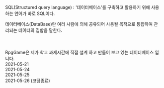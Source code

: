 SQL(Structured query language) : '데이터베이스'를 구축하고 활용하기 위해 사용하는 언어가 바로 SQL이다. <br>

데이터베이스(DataBase)란 여러 사람에 의해 공유되어 사용될 목적으로 통합하여 관리되는 데이터의 집합을 말한다.
<br><br>
<br><br>
RpgGame은 제가 학교 과제시간에 직접 설계 하고 만들어 보고 있는 데이터베이스 입니다.  <br>
2021-05-21 <br>
2021-05-24 <br>
2021-05-25 <br>
2021-05-26 (코딩종료) <br>

